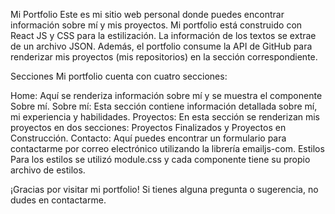 
Mi Portfolio
Este es mi sitio web personal donde puedes encontrar información sobre mí y mis proyectos. Mi portfolio está construido con React JS y CSS para la estilización. La información de los textos se extrae de un archivo JSON. Además, el portfolio consume la API de GitHub para renderizar mis proyectos (mis repositorios) en la sección correspondiente.

Secciones
Mi portfolio cuenta con cuatro secciones:

Home: Aquí se renderiza información sobre mí y se muestra el componente Sobre mí.
Sobre mí: Esta sección contiene información detallada sobre mí, mi experiencia y habilidades.
Proyectos: En esta sección se renderizan mis proyectos en dos secciones: Proyectos Finalizados y Proyectos en Construcción.
Contacto: Aquí puedes encontrar un formulario para contactarme por correo electrónico utilizando la librería emailjs-com.
Estilos
Para los estilos se utilizó module.css y cada componente tiene su propio archivo de estilos.

¡Gracias por visitar mi portfolio! Si tienes alguna pregunta o sugerencia, no dudes en contactarme.



